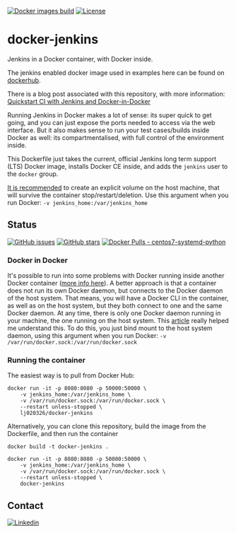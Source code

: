[![Docker images build](https://github.com/lj020326/jenkins-docker/actions/workflows/build-images.yml/badge.svg)](https://github.com/lj020326/jenkins-docker/actions/workflows/build-images.yml)
[![License](https://img.shields.io/badge/license-GPLv3-brightgreen.svg?style=flat)](LICENSE)

# docker-jenkins

Jenkins in a Docker container, with Docker inside.

The jenkins enabled docker image used in examples here can be found on [dockerhub](https://hub.docker.com/repository/docker/lj020326/docker-jenkins).  

There is a blog post associated with this repository, with more information: [Quickstart CI with Jenkins and Docker-in-Docker](https://github.com/lj020326/pipeline-automation-lib/blob/main/docs/jenkins-docker-in-docker-agent.md)

Running Jenkins in Docker makes a lot of sense: its super quick to get going, and you can just expose the ports needed to access via the web interface. But it also makes sense to run your test cases/builds inside Docker as well: its compartmentalised, with full control of the environment inside.

This Dockerfile just takes the current, official Jenkins long term support (LTS) Docker image, installs Docker CE inside, and adds the `jenkins` user to the `docker` group.

[It is recommended](https://github.com/jenkinsci/docker/blob/master/README.md) to create an explicit volume on the host machine, that will survive the container stop/restart/deletion. Use this argument when you run Docker: `-v jenkins_home:/var/jenkins_home`

## Status

[![GitHub issues](https://img.shields.io/github/issues/lj020326/jenkins-docker.svg?style=flat)](https://github.com/lj020326/jenkins-docker/issues)
[![GitHub stars](https://img.shields.io/github/stars/lj020326/jenkins-docker.svg?style=flat)](https://github.com/lj020326/jenkins-docker/stargazers)
[![Docker Pulls - centos7-systemd-python](https://img.shields.io/docker/pulls/lj020326/docker-jenkins.svg?style=flat)](https://hub.docker.com/repository/docker/lj020326/docker-jenkins/)

### Docker in Docker
It's possible to run into some problems with Docker running inside another Docker container ([more info here](https://github.com/lj020326/pipeline-automation-lib/blob/main/docs/docker-in-docker-the-good-the-bad-and-the-fix.md)). A better approach is that a container does not run its own Docker daemon, but connects to the Docker daemon of the host system. That means, you will have a Docker CLI in the container, as well as on the host system, but they both connect to one and the same Docker daemon. At any time, there is only one Docker daemon running in your machine, the one running on the host system. This [article](https://github.com/lj020326/pipeline-automation-lib/blob/main/docs/docker-inside-a-docker-container.md) really helped me understand this. To do this, you just bind mount to the host system daemon, using this argument when you run Docker: `-v /var/run/docker.sock:/var/run/docker.sock`

### Running the container
The easiest way is to pull from Docker Hub:

    docker run -it -p 8080:8080 -p 50000:50000 \
	    -v jenkins_home:/var/jenkins_home \
	    -v /var/run/docker.sock:/var/run/docker.sock \
	    --restart unless-stopped \
	    lj020326/docker-jenkins

Alternatively, you can clone this repository, build the image from the Dockerfile, and then run the container

    docker build -t docker-jenkins .

    docker run -it -p 8080:8080 -p 50000:50000 \
	    -v jenkins_home:/var/jenkins_home \
	    -v /var/run/docker.sock:/var/run/docker.sock \
	    --restart unless-stopped \
	    docker-jenkins

## Contact

[![Linkedin](https://img.shields.io/badge/LinkedIn-0077B5?style=for-the-badge&logo=linkedin&logoColor=white)](https://www.linkedin.com/in/leejjohnson/)
